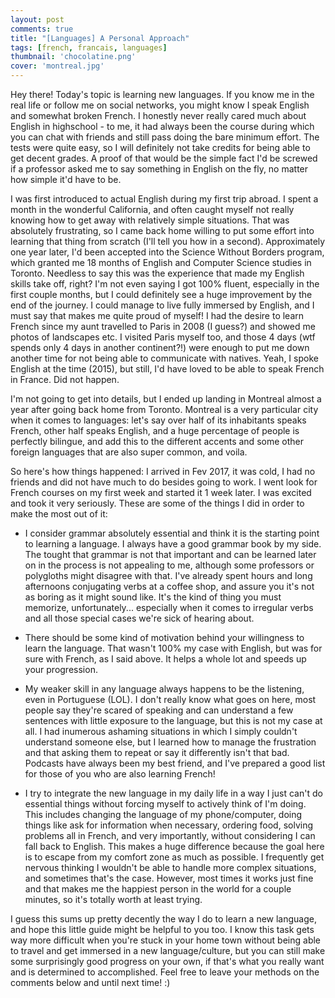 ```yaml
---
layout: post
comments: true
title: "[Languages] A Personal Approach"
tags: [french, francais, languages]
thumbnail: 'chocolatine.png'
cover: 'montreal.jpg'
---
```


Hey there! Today's topic is learning new languages. If you know me in the real life or follow me on social networks, you might know I speak English and somewhat broken French. I honestly never really cared much about English in highschool - to me, it had always been the course during which you can chat with friends and still pass doing the bare minimum effort. The tests were quite easy, so I will definitely not take credits for being able to get decent grades. A proof of that would be the simple fact I'd be screwed if a professor asked me to say something in English on the fly, no matter how simple it'd have to be.

I was first introduced to actual English during my first trip abroad. I spent a month in the wonderful California, and often caught myself not really knowing how to get away with relatively simple situations. That was absolutely frustrating, so I came back home willing to put some effort into learning that thing from scratch (I'll tell you how in a second). Approximately one year later, I'd been accepted into the Science Without Borders program, which granted me 18 months of English and Computer Science studies in Toronto. Needless to say this was the experience that made my English skills take off, right? I'm not even saying I got 100% fluent, especially in the first couple months, but I could definitely see a huge improvement by the end of the journey. I could manage to live fully immersed by English, and I must say that makes me quite proud of myself!
I had the desire to learn French since my aunt travelled to Paris in 2008 (I guess?) and showed me photos of landscapes etc. I visited Paris myself too, and those 4 days (wtf spends only 4 days in another continent?!) were enough to put me down another time for not being able to communicate with natives. Yeah, I spoke English at the time (2015), but still, I'd have loved to be able to speak French in France. Did not happen.

I'm not going to get into details, but I ended up landing in Montreal almost a year after going back home from Toronto. Montreal is a very particular city when it comes to languages: let's say over half of its inhabitants speaks French, other half speaks English, and a huge percentage of people is perfectly bilingue, and add this to the different accents and some other foreign languages that are also super common, and voila.

So here's how things happened: I arrived in Fev 2017, it was cold, I had no friends and did not have much to do besides going to work. I went look for French courses on my first week and started it 1 week later. I was excited and took it very seriously. These are some of the things I did in order to make the most out of it:

- I consider grammar absolutely essential and think it is the starting point to learning a language. I always have a good grammar book by my side. The tought that grammar is not that important and can be learned later on in the process is not appealing to me, although some professors or polygloths might disagree with that. I've already spent hours and long afternoons conjugating verbs at a coffee shop, and assure you it's not as boring as it might sound like. It's the kind of thing you must memorize, unfortunately... especially when it comes to irregular verbs and all those special cases we're sick of hearing about.

- There should be some kind of motivation behind your willingness to learn the language. That wasn't 100% my case with English, but was for sure with French, as I said above. It helps a whole lot and speeds up your progression.

- My weaker skill in any language always happens to be the listening, even in Portuguese (LOL). I don't really know what goes on here, most people say they're scared of speaking and can understand a few sentences with little exposure to the language, but this is not my case at all. I had inumerous ashaming situations in which I simply couldn't understand someone else, but I learned how to manage the frustration and that asking them to repeat or say it differently isn't that bad. Podcasts have always been my best friend, and I've prepared a good list for those of you who are also learning French!

- I try to integrate the new language in my daily life in a way I just can't do essential things without forcing myself to actively think of I'm doing. This includes changing the language of my phone/computer, doing things like ask for information when necessary, ordering food, solving problems all in French, and very importantly, without considering I can fall back to English. This makes a huge difference because the goal here is to escape from my comfort zone as much as possible. I frequently get nervous thinking I wouldn't be able to handle more complex situations, and sometimes that's the case. However, most times it works just fine and that makes me the happiest person in the world for a couple minutes, so it's totally worth at least trying.

I guess this sums up pretty decently the way I do to learn a new language, and hope this little guide might be helpful to you too. I know this task gets way more difficult when you're stuck in your home town without being able to travel and get immersed in a new language/culture, but you can still make some surprisingly good progress on your own, if that's what you really want and is determined to accomplished. Feel free to leave your methods on the comments below and until next time! :)